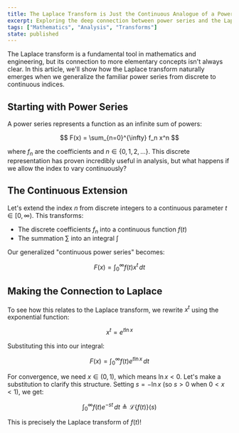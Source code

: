 ```yaml
---
title: The Laplace Transform is Just the Continuous Analogue of a Power Series
excerpt: Exploring the deep connection between power series and the Laplace transform by extending discrete indices to continuous parameters.
tags: ["Mathematics", "Analysis", "Transforms"]
state: published
---
```


The Laplace transform is a fundamental tool in mathematics and engineering, but its connection to more elementary concepts isn't always clear. In this article, we'll show how the Laplace transform naturally emerges when we generalize the familiar power series from discrete to continuous indices.

## Starting with Power Series

A power series represents a function as an infinite sum of powers:

$$
F(x) = \sum_{n=0}^{\infty} f_n x^n
$$

where $f_n$ are the coefficients and $n \in \{0, 1, 2, \ldots\}$. This discrete representation has proven incredibly useful in analysis, but what happens if we allow the index to vary continuously?

## The Continuous Extension

Let's extend the index $n$ from discrete integers to a continuous parameter $t \in [0, \infty)$. This transforms:

- The discrete coefficients $f_n$ into a continuous function $f(t)$
- The summation $\sum$ into an integral $\int$

Our generalized "continuous power series" becomes:

$$
F(x) = \int_0^{\infty} f(t) x^t \, dt
$$

## Making the Connection to Laplace

To see how this relates to the Laplace transform, we rewrite $x^t$ using the exponential function:

$$
x^t = e^{t \ln x}
$$

Substituting this into our integral:

$$
F(x) = \int_0^{\infty} f(t) e^{t \ln x} \, dt
$$

For convergence, we need $x \in (0, 1)$, which means $\ln x < 0$. Let's make a substitution to clarify this structure. Setting $s = -\ln x$ (so $s > 0$ when $0 < x < 1$), we get:

$$
\int_0^{\infty} f(t) e^{-st} \, dt \triangleq \mathscr{L}\{f(t)\}(s)
$$

This is precisely the Laplace transform of $f(t)$!
